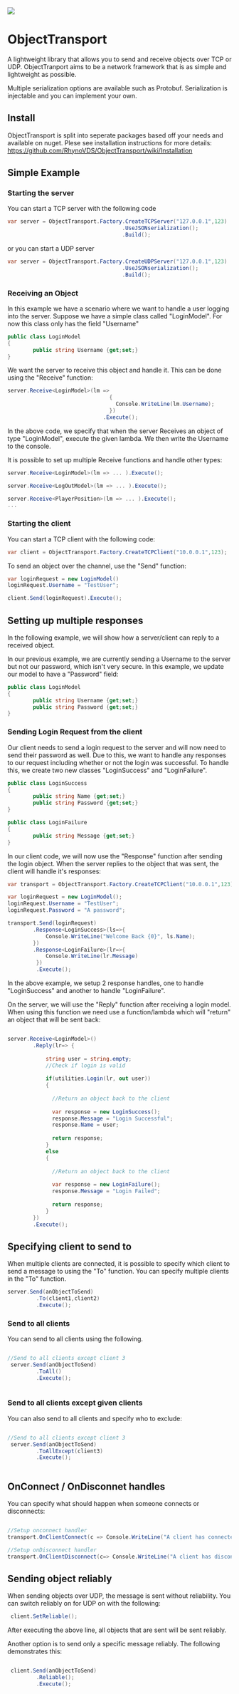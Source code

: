 <img src="https://ci.appveyor.com/api/projects/status/bmq9qol3a49stp6u?svg=true" /> 

# ObjectTransport

A lightweight library that allows you to send and receive objects over TCP or UDP. ObjectTranport aims to be a network framework that is as simple and lightweight as possible.

Multiple serialization options are available such as Protobuf. Serialization is injectable and you can implement your own.

## Install 

ObjectTransport is split into seperate packages based off your needs and available on nuget. Plese see installation instructions for more details:
https://github.com/RhynoVDS/ObjectTransport/wiki/Installation

## Simple Example

### Starting the server

You can start a TCP server with the following code

```csharp
var server = ObjectTransport.Factory.CreateTCPServer("127.0.0.1",123)
                                    .UseJSONserialization();
                                    .Build();

```

or you can start a UDP server

```csharp
var server = ObjectTransport.Factory.CreateUDPServer("127.0.0.1",123)
                                    .UseJSONserialization();
                                    .Build();

```

### Receiving an Object

In this example we have a scenario where we want to handle a user logging into the server. Suppose we have a simple class called "LoginModel". For now this class only has the field "Username"

```csharp
public class LoginModel
{
        public string Username {get;set;}        
}
```

We want the server to receive this object and handle it. This can be done using the "Receive" function:

```csharp
server.Receive<LoginModel>(lm => 
                                {
                                  Console.WriteLine(lm.Username);
                                })
                              .Execute();
```

In the above code, we specify that when the server Receives an object of type "LoginModel", execute the given lambda. We then write the Username to the console.

It is possible to set up multiple Receive functions and handle other types:

```csharp
server.Receive<LoginModel>(lm => ... ).Execute();

server.Receive<LogOutModel>(lm => ... ).Execute();

server.Receive<PlayerPosition>(lm => ... ).Execute();
...
```

### Starting the client

You can start a TCP client with the following code:

```csharp
var client = ObjectTransport.Factory.CreateTCPClient("10.0.0.1",123);
```

To send an object over the channel, use the "Send" function:

```csharp
var loginRequest = new LoginModel()
loginRequest.Username = "TestUser";

client.Send(loginRequest).Execute();
```

## Setting up multiple responses

In the following example, we will show how a server/client can reply to a received object. 

In our previous example, we are currently sending a Username to the server but not our password, which isn't very secure. In this example, we update our model to have a "Password" field:

```csharp
public class LoginModel
{
        public string Username {get;set;}        
        public string Password {get;set;}    
}
```

### Sending Login Request from the client

Our client needs to send a login request to the server and will now need to send their password as well. Due to this, we want to handle any responses to our request including whether or not the login was successful. To handle this, we create two new classes "LoginSuccess" and "LoginFailure".

```csharp
public class LoginSuccess
{
        public string Name {get;set;}        
        public string Password {get;set;}    
}

public class LoginFailure
{
        public string Message {get;set;}                
}
```


In our client code, we will now use the "Response" function after sending the login object. When the server replies to the object that was sent, the client will handle it's responses:

```csharp
var transport = ObjectTransport.Factory.CreateTCPClient("10.0.0.1",123);

var loginRequest = new LoginModel();
loginRequest.Username = "TestUser";
loginRequest.Password = "A password";

transport.Send(loginRequest)
        .Response<LoginSuccess>(ls=>{
            Console.WriteLine("Welcome Back {0}", ls.Name);
        })
        .Response<LoginFailure>(lr=>{
            Console.WriteLine(lr.Message)
         })
         .Execute();

```
In the above example, we setup 2 response handles, one to handle "LoginSuccess" and another to handle "LoginFailure".

On the server, we will use the "Reply" function after receiving a login model. When using this function we need use a function/lambda which will "return" an object that will be sent back:

```csharp

server.Receive<LoginModel>()
        .Reply(lr=> {
            
            string user = string.empty;
            //Check if login is valid
            
            if(utilities.Login(lr, out user))
            {
            
              //Return an object back to the client
              
              var response = new LoginSuccess();
              response.Message = "Login Successful";
              response.Name = user;
              
              return response;
            }
            else
            {
            
              //Return an object back to the client
              
              var response = new LoginFailure();
              response.Message = "Login Failed";
              
              return response;
            }
        })
        .Execute();

```

## Specifying client to send to

When multiple clients are connected, it is possible to specify which client to send a message to using the "To" function. You can specify multiple clients in the "To" function.

```csharp
server.Send(anObjectToSend)
         .To(client1,client2)
         .Execute();
```
### Send to all clients

You can send to all clients using the following.

```csharp

//Send to all clients except client 3
 server.Send(anObjectToSend)
         .ToAll()
         .Execute();
         
 ```

### Send to all clients except given clients
You can also send to all clients and specify who to exclude:

```csharp

//Send to all clients except client 3
 server.Send(anObjectToSend)
         .ToAllExcept(client3)
         .Execute();
         
 ```
 
## OnConnect / OnDisconnet handles
 
 You can specify what should happen when someone connects or disconnects:
 
 ```csharp
 
 //Setup onconnect handler
 transport.OnClientConnect(c => Console.WriteLine("A client has connected with ip {0}",c.IPAddress));
 
 //Setup onDisconnect handler
 transport.OnClientDisconnect(c=> Console.WriteLine("A client has disconnected with ip {0}",c.IPAddress));

```

## Sending object reliably

When sending objects over UDP, the message is sent without reliability. You can switch reliably on for UDP on with the following:

```csharp
 client.SetReliable();
```

After executing the above line, all objects that are sent will be sent reliably.

Another option is to send only a specific message reliably. The following demonstrates this:

```csharp

 client.Send(anObjectToSend)
         .Reliable();
         .Execute();
```
